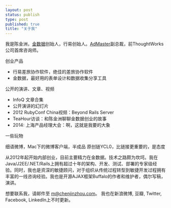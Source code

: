 ```yaml
--- 
layout: post
status: publish
type: post
published: true
title: "关于我"
---
```


我是陈金洲，[金数据](https://jinshuju.net)创始人，行易创始人。[AdMaster](http://www.admaster.com.cn)副总裁，前ThoughtWorks公司首席咨询师。

创业产品

* 行易差旅协作软件，绝佳的差旅协作软件
* 金数据，最好用的表单设计和数据收集分享工具

公开的演讲、文章、视频

* InfoQ 文章合集
* 公开演讲的幻灯片
* 2012 RubyConf China视频：Beyond Rails Server
* TeaHour访谈：和陈金洲聊聊金数据创业的故事
* 2014: 上海产品经理大会：啊，这就是我要的大象

一些玩物

细语微博，Mac下的微博客户端，半成品
原创链YCL0，比链接更重要的，是态度

从2012年起开始内部创业，目前主要精力在金数据。技术之路颇为坎坷。我在Java/J2EE/.NET/Rails上拥有超过十年的架构、开发、测试、部署的专家级经验。同时，我也是资深的敏捷顾问，对于组织从传统过程转型到敏捷开发过程拥有丰富的一线咨询经验。我也是开源AJAX框架Buffalo的作者和维护者，偶尔写稿，演讲。

想要联系我，请邮件至 m@chenjinzhou.com。 我也在新浪微博, 豆瓣, Twitter, Facebook, LinkedIn上不时更新。